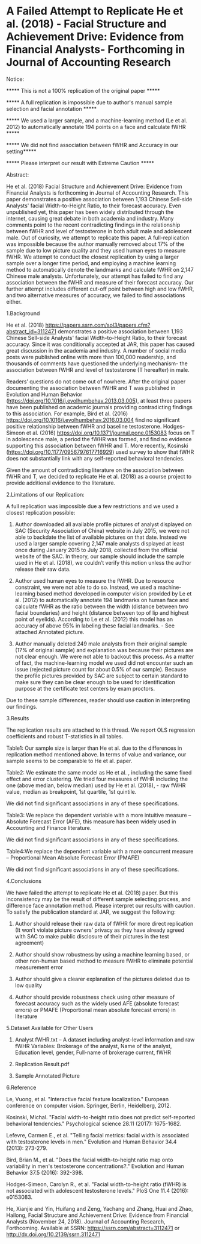 # A Failed Attempt to Replicate He et al. (2018) - Facial Structure and Achievement Drive: Evidence from Financial Analysts- Forthcoming in Journal of Accounting Research

Notice:

***** This is not a 100% replication of the original paper *****

***** A full replication is impossible due to author's manual sample selection and facial annotation *****

***** We used a larger sample, and a machine-learning method (Le et al. 2012) to automatically annotate 194 points on a face and calculate fWHR *****

***** We did not find association between fWHR and Accuracy in our setting*****

***** Please interpret our result with Extreme Caution *****

Abstract:

He et al. (2018) Facial Structure and Achievement Drive: Evidence from Financial Analysts is forthcoming in Journal of Accounting Research. This paper demonstrates a positive association between 1,193 Chinese Sell-side Analysts' facial Width-to-Height Ratio, to their forecast accuracy. Even unpublished yet, this paper has been widely distributed through the internet, causing great debate in both academia and industry. Many comments point to the recent contradicting findings in the relationship between fWHR and level of testosterone in both adult male and adolescent male. Out of curiosity, we attempt to replicate this paper. A full-replication was impossible because the author manually removed about 17% of the sample due to low picture quality and they used human eyes to measure fWHR. We attempt to conduct the closest replication by using a larger sample over a longer time period, and employing a machine learning method to automatically denote the landmarks and calculate fWHR on 2,147 Chinese male analysts. Unfortunately, our attempt has failed to find any association between the fWHR and measure of their forecast accuracy. Our further attempt includes different cut-off point between high and low fWHR, and two alternative measures of accuracy, we failed to find associations either.

1.Background

He et al. (2018) https://papers.ssrn.com/sol3/papers.cfm?abstract_id=3112471 demonstrates a positive association between 1,193 Chinese Sell-side Analysts' facial Width-to-Height Ratio, to their forecast accuracy. Since it was conditionally accepted at JAR, this paper has caused great discussion in the academia and industry. A number of social media posts were published online with more than 100,000 readership, and thousands of comments have questioned the underlying mechanism- the association between fWHR and level of testosterone (T hereafter) in male.

Readers’ questions do not come out of nowhere. After the original paper documenting the association between fWHR and T was published in Evolution and Human Behavior (https://doi.org/10.1016/j.evolhumbehav.2013.03.005), at least three papers have been published on academic journals providing contradicting findings to this association. For example, Bird et al. (2016) https://doi.org/10.1016/j.evolhumbehav.2016.03.004 find no significant positive relationship between fWHR and baseline testosterone. Hodges-Simeon et al. (2016) https://doi.org/10.1371/journal.pone.0153083 focus on T in adolescence male, a period the fWHR was formed, and find no evidence supporting this association between fWHR and T. More recently, Kosinski (https://doi.org/10.1177/0956797617716929) used survey to show that fWHR does not substantially link with any self-reported behavioral tendencies.

Given the amount of contradicting literature on the association between fWHR and T, we decided to replicate He et al. (2018) as a course project to provide additional evidence to the literature.

2.Limitations of our Replication:

A full replication was impossible due a few restrictions and we used a closest replication possible:

1.	Author downloaded all available profile pictures of analyst displayed on SAC (Security Association of China) website in July 2015, we were not able to backdate the list of available pictures on that date. Instead we used a larger sample covering 2,147 male analysts displayed at least once during January 2015 to July 2018, collected from the official website of the SAC. In theory, our sample should include the sample used in He et al. (2018), we couldn’t verify this notion unless the author release their raw data.

2.	Author used human eyes to measure the fWHR. Due to resource constraint, we were not able to do so. Instead, we used a machine-learning based method developed in computer vision provided by Le et al. (2012) to automatically annotate 194 landmarks on human face and calculate fWHR as the ratio between the width (distance between two facial boundaries) and height (distance between top of lip and highest point of eyelids). According to Le et al. (2012) this model has an accuracy of above 95% in labeling these facial landmarks. - See attached Annotated picture. 

3.	Author manually deleted 249 male analysts from their original sample (17% of original sample) and explanation was because their pictures are not clear enough. We were not able to backout this process. As a matter of fact, the machine-learning model we used did not encounter such an issue (rejected picture count for about 0.5% of our sample). Because the profile pictures provided by SAC are subject to certain standard to make sure they can be clear enough to be used for identification purpose at the certificate test centers by exam proctors.

Due to these sample differences, reader should use caution in interpreting our findings.

3.Results

The replication results are attached to this thread. We report OLS regression coefficients and robust T-statistics in all tables.

Table1: Our sample size is larger than He et al. due to the differences in replication method mentioned above. In terms of value and variance, our sample seems to be comparable to He et al. paper.

Table2: We estimate the same model as He et al. , including the same fixed effect and error clustering. We tried four measures of fWHR including the one (above median, below median) used by He et al. (2018), - raw fWHR value, median as breakpoint, 1st quartile, 1st quintile.

We did not find significant associations in any of these specifications.

Table3: We replace the dependent variable with a more intuitive measure – Absolute Forecast Error (AFE), this measure has been widely used in Accounting and Finance literature.

We did not find significant associations in any of these specifications.

Table4:We replace the dependent variable with a more concurrent measure – Proportional Mean Absolute Forecast Error (PMAFE)

We did not find significant associations in any of these specifications.

4.Conclusions

We have failed the attempt to replicate He et al. (2018) paper. But this inconsistency may be the result of different sample selecting process, and difference face annotation method. Please interpret our results with caution.
To satisfy the publication standard at JAR, we suggest the following:

1.	Author should release their raw data of fWHR for more direct replication (It won’t violate picture owners’ privacy as they have already agreed with SAC to make public disclosure of their pictures in the test agreement) 

2.	Author should show robustness by using a machine learning based, or other non-human based method to measure fWHR to eliminate potential measurement error

3.	Author should give a clearer explanation of the pictures deleted due to low quality

4.	Author should provide robustness check using other measure of forecast accuracy such as the widely used AFE (absolute forecast errors) or PMAFE (Proportional mean absolute forecast errors) in literature

5.Dataset Available for Other Users

1.	Analyst fWHR.txt – A dataset including analyst-level information and raw fWHR Variables: Brokerage of the analyst, Name of the analyst, Education level, gender, Full-name of brokerage current, fWHR

2.	Replication Result.pdf

3. Sample Annotated Picture

6.Reference

Le, Vuong, et al. "Interactive facial feature localization." European conference on computer vision. Springer, Berlin, Heidelberg, 2012.

Kosinski, Michal. "Facial width-to-height ratio does not predict self-reported behavioral tendencies." Psychological science 28.11 (2017): 1675-1682.

Lefevre, Carmen E., et al. "Telling facial metrics: facial width is associated with testosterone levels in men." Evolution and Human Behavior 34.4 (2013): 273-279.

Bird, Brian M., et al. "Does the facial width-to-height ratio map onto variability in men's testosterone concentrations?." Evolution and Human Behavior 37.5 (2016): 392-398.

Hodges-Simeon, Carolyn R., et al. "Facial width-to-height ratio (fWHR) is not associated with adolescent testosterone levels." PloS One 11.4 (2016): e0153083.

He, Xianjie and Yin, Huifang and Zeng, Yachang and Zhang, Huai and Zhao, Hailong, Facial Structure and Achievement Drive: Evidence from Financial Analysts (November 24, 2018). Journal of Accounting Research, Forthcoming. Available at SSRN: https://ssrn.com/abstract=3112471 or http://dx.doi.org/10.2139/ssrn.3112471
